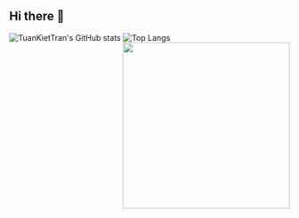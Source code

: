 ## Hi there 👋

![TuanKietTran's GitHub stats](https://github-readme-stats.vercel.app/api?username=TuanKietTran&show_icons=true&theme=transparent)
![Top Langs](https://github-readme-stats.vercel.app/api/top-langs/?username=TuanKietTran)
<img align="right" height="300" src="https://i.pinimg.com/736x/8a/7a/6f/8a7a6f5a478454ade0e59dd01611fe14.jpg"  />
